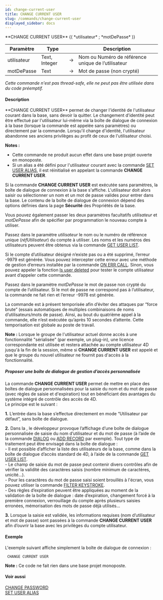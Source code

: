 ```yaml
---
id: change-current-user
title: CHANGE CURRENT USER
slug: /commands/change-current-user
displayed_sidebar: docs
---
```


<!--REF #_command_.CHANGE CURRENT USER.Syntax-->**CHANGE CURRENT USER** {( *utilisateur* ; *motDePasse* )}<!-- END REF-->
<!--REF #_command_.CHANGE CURRENT USER.Params-->
| Paramètre | Type |  | Description |
| --- | --- | --- | --- |
| utilisateur | Text, Integer | &#8594;  | Nom ou Numéro de référence unique de l’utilisateur |
| motDePasse | Text | &#8594;  | Mot de passe (non crypté) |

<!-- END REF-->

*Cette commande n'est pas thread-safe, elle ne peut pas être utilisée dans du code préemptif.*


#### Description 

<!--REF #_command_.CHANGE CURRENT USER.Summary-->**CHANGE CURRENT USER** permet de changer l'identité de l'utilisateur courant dans la base, sans devoir la quitter.<!-- END REF--> Le changement d'identité peut être effectué par l'utilisateur lui-même via la boîte de dialogue de connexion à la base (lorsque la commande est appelée sans paramètres) ou directement par la commande. Lorsqu'il change d'identité, l'utilisateur abandonne ses anciens privilèges au profit de ceux de l'utilisateur choisi.

**Notes :**

* Cette commande ne produit aucun effet dans une base projet ouverte en monoposte.
* Si un alias a été défini pour l'utilisateur courant avec la commande [SET USER ALIAS](set-user-alias.md), il est réinitialisé en appelant la commande **CHANGE CURRENT USER**.

Si la commande **CHANGE CURRENT USER** est exécutée sans paramètres, la boîte de dialogue de connexion à la base s'affiche. L'utilisateur doit alors saisir ou sélectionner un nom et un mot de passe valides pour entrer dans la base. Le contenu de la boîte de dialogue de connexion dépend des options définies dans la page **Sécurité** des Propriétés de la base.

Vous pouvez également passer les deux paramètres facultatifs *utilisateur* et *motDePasse* afin de spécifier par programmation le nouveau compte à utiliser. 

Passez dans le paramètre *utilisateur* le nom ou le numéro de référence unique (*réfUtilisateur*) du compte à utiliser. Les noms et les numéros des utilisateurs peuvent être obtenus via la commande [GET USER LIST](get-user-list.md).

Si le compte d’utilisateur désigné n’existe pas ou a été supprimé, l’erreur -9979 est générée. Vous pouvez intercepter cette erreur avec une méthode de gestion d’erreurs installée par la commande [ON ERR CALL](on-err-call.md). Sinon, vous pouvez appeler la fonction [Is user deleted](is-user-deleted.md) pour tester le compte utilisateur avant d’appeler cette commande.

Passez dans le paramètre *motDePasse* le mot de passe non crypté du compte de l’utilisateur. Si le mot de passe ne correspond pas à l’utilisateur, la commande ne fait rien et l’erreur -9978 est générée.

La commande est à présent temporisée afin d’éviter des attaques par “force brute” (essais automatiques de multiples combinaisons de noms d’utilisateurs/mots de passe). Ainsi, au bout du quatrième appel à la commande, elle n’est exécutée qu’après 10 secondes d’attente. Cette temporisation est globale au poste de travail.

**Note :** Lorsque le groupe de l'utilisateur actuel donne accès à une fonctionnalité "sérialisée" (par exemple, un plug-in), une licence correspondante est utilisée et restera attachée au compte utilisateur 4D jusqu'à la fin de la session, même si **CHANGE CURRENT USER** est appelé et que le groupe du nouvel utilisateur ne fournit pas d'accès à la fonctionnalité.

##### Proposer une boîte de dialogue de gestion d’accès personnalisée 

La commande **CHANGE CURRENT USER** permet de mettre en place des boîtes de dialogue personnalisées pour la saisie du nom et du mot de passe (avec règles de saisie et d'expiration) tout en bénéficiant des avantages du système intégré de contrôle des accès de 4D.   
Le principe est le suivant : 

**1.** L’entrée dans la base s’effectue directement en mode “Utilisateur par défaut”, sans boîte de dialogue. 

**2.** Dans la , le développeur provoque l’affichage d’une boîte de dialogue personnalisée de saisie du nom d’utilisateur et du mot de passe (à l’aide de la commande [DIALOG](../commands/dialog.md) ou [ADD RECORD](add-record.md) par exemple). Tout type de traitement peut être envisagé dans la boîte de dialogue :   
\- Il est possible d’afficher la liste des utilisateurs de la base, comme dans la boîte de dialogue d’accès standard de 4D, à l’aide de la commande [GET USER LIST](get-user-list.md).   
\- Le champ de saisie du mot de passe peut contenir divers contrôles afin de vérifier la validité des caractères saisis (nombre minimum de caractères, unicité...).   
\- Pour les caractères du mot de passe saisi soient brouillés à l'écran, vous pouvez utiliser la commande [FILTER KEYSTROKE](filter-keystroke.md).   
\- Des règles d’expiration peuvent être appliquées au moment de la validation de la boîte de dialogue : date d’expiration, changement forcé à la première connexion, verrouillage du compte après plusieurs saisies erronées, mémorisation des mots de passe déjà utilisés... 

**3.** Lorsque la saisie est validée, les informations requises (nom d’utilisateur et mot de passe) sont passées à la commande **CHANGE CURRENT USER** afin d’ouvrir la base avec les privilèges du compte utilisateur.

#### Exemple 

L'exemple suivant affiche simplement la boîte de dialogue de connexion :

```4d
 CHANGE CURRENT USER
```

**Note :** Ce code ne fait rien dans une base projet monoposte.

#### Voir aussi 

[CHANGE PASSWORD](change-password.md)  
[SET USER ALIAS](set-user-alias.md)  